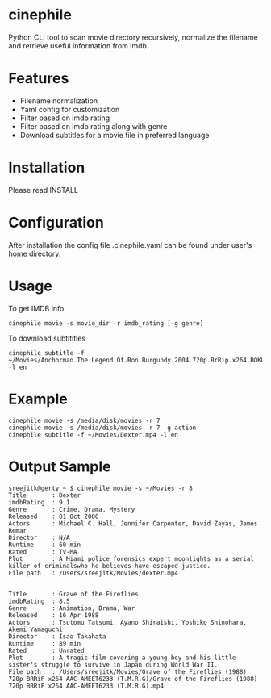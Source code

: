 cinephile
=========

Python CLI tool to scan movie directory recursively, normalize the filename and retrieve useful information from imdb.

Features
========

* Filename normalization
* Yaml config for customization
* Filter based on imdb rating
* Filter based on imdb rating along with genre
* Download subtitles for a movie file in preferred language

Installation
============

Please read INSTALL

Configuration
=============

After installation the config file .cinephile.yaml can be found under user's home directory.

Usage
=====

To get IMDB info

    cinephile movie -s movie_dir -r imdb_rating [-g genre]

To download subtititles

    cinephile subtitle -f ~/Movies/Anchorman.The.Legend.Of.Ron.Burgundy.2004.720p.BrRip.x264.BOKUTOX.YIFY.mp4 -l en

Example
=======

    cinephile movie -s /media/disk/movies -r 7
    cinephile movie -s /media/disk/movies -r 7 -g action
    cinephile subtitle -f ~/Movies/Dexter.mp4 -l en

Output Sample
=============

    sreejitk@gerty ~ $ cinephile movie -s ~/Movies -r 8
    Title       : Dexter
    imdbRating  : 9.1
    Genre       : Crime, Drama, Mystery
    Released    : 01 Oct 2006
    Actors      : Michael C. Hall, Jennifer Carpenter, David Zayas, James Remar
    Director    : N/A
    Runtime     : 60 min
    Rated       : TV-MA
    Plot        : A Miami police forensics expert moonlights as a serial killer of criminalswho he believes have escaped justice.
    File path   : /Users/sreejitk/Movies/dexter.mp4


    Title       : Grave of the Fireflies
    imdbRating  : 8.5
    Genre       : Animation, Drama, War
    Released    : 16 Apr 1988
    Actors      : Tsutomu Tatsumi, Ayano Shiraishi, Yoshiko Shinohara, Akemi Yamaguchi
    Director    : Isao Takahata
    Runtime     : 89 min
    Rated       : Unrated
    Plot        : A tragic film covering a young boy and his little sister's struggle to survive in Japan during World War II.
    File path   : /Users/sreejitk/Movies/Grave of the Fireflies (1988) 720p BRRiP x264 AAC-AMEET6233 (T.M.R.G)/Grave of the Fireflies (1988) 720p BRRiP x264 AAC-AMEET6233 (T.M.R.G).mp4
